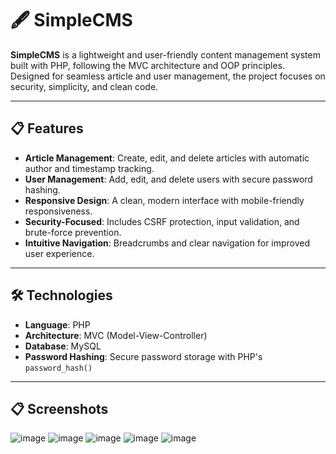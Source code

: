 # 🖋️ SimpleCMS

**SimpleCMS** is a lightweight and user-friendly content management system built with PHP, following the MVC architecture and OOP principles. Designed for seamless article and user management, the project focuses on security, simplicity, and clean code.

---

## 📋 Features

- **Article Management**: Create, edit, and delete articles with automatic author and timestamp tracking.
- **User Management**: Add, edit, and delete users with secure password hashing.
- **Responsive Design**: A clean, modern interface with mobile-friendly responsiveness.
- **Security-Focused**: Includes CSRF protection, input validation, and brute-force prevention.
- **Intuitive Navigation**: Breadcrumbs and clear navigation for improved user experience.

---

## 🛠 Technologies

- **Language**: PHP
- **Architecture**: MVC (Model-View-Controller)
- **Database**: MySQL
- **Password Hashing**: Secure password storage with PHP's `password_hash()`

- ---

## 📋 Screenshots

![image](https://github.com/user-attachments/assets/7007fd5b-d018-4555-aa2b-14a3153eedd9)
![image](https://github.com/user-attachments/assets/199e1af5-fe47-4ff9-808e-98119ebae0c9)
![image](https://github.com/user-attachments/assets/ef6ac47d-d623-4961-adea-dd716b48dd12)
![image](https://github.com/user-attachments/assets/b7db21d7-4d5c-427f-bd14-6ec0f3aeaf8c)
![image](https://github.com/user-attachments/assets/d0ef84af-7334-427d-aad9-af884310dc1b)